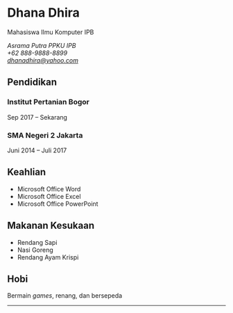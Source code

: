 **Dhana Dhira**[](#dhana-dhira)
===============================

Mahasiswa Ilmu Komputer IPB

*Asrama Putra PPKU IPB*\
*+62 888-9888-8899*\
*dhanadhira@yahoo.com*

Pendidikan[](#pendidikan)
-------------------------
### Institut Pertanian Bogor[](#institut-pertanian-bogor)
Sep 2017 – Sekarang

### SMA Negeri 2 Jakarta[](#sma-negeri-2-jakarta)
Juni 2014 – Juli 2017

Keahlian[](#keahlian)
---------------------
- Microsoft Office Word
- Microsoft Office Excel
- Microsoft Office PowerPoint

Makanan Kesukaan[](#makanan-kesukaan)
-------------------------------------
- Rendang Sapi
- Nasi Goreng
- Rendang Ayam Krispi

Hobi[](#hobi)
-------------
Bermain *games*, renang, dan bersepeda

---

